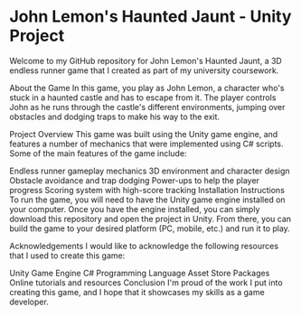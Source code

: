 # John Lemon's Haunted Jaunt - Unity Project
Welcome to my GitHub repository for John Lemon's Haunted Jaunt, a 3D endless runner game that I created as part of my university coursework.

About the Game
In this game, you play as John Lemon, a character who's stuck in a haunted castle and has to escape from it. The player controls John as he runs through the castle's different environments, jumping over obstacles and dodging traps to make his way to the exit.

Project Overview
This game was built using the Unity game engine, and features a number of mechanics that were implemented using C# scripts. Some of the main features of the game include:

Endless runner gameplay mechanics
3D environment and character design
Obstacle avoidance and trap dodging
Power-ups to help the player progress
Scoring system with high-score tracking
Installation Instructions
To run the game, you will need to have the Unity game engine installed on your computer. Once you have the engine installed, you can simply download this repository and open the project in Unity. From there, you can build the game to your desired platform (PC, mobile, etc.) and run it to play.

Acknowledgements
I would like to acknowledge the following resources that I used to create this game:

Unity Game Engine
C# Programming Language
Asset Store Packages
Online tutorials and resources
Conclusion
I'm proud of the work I put into creating this game, and I hope that it showcases my skills as a game developer. 
